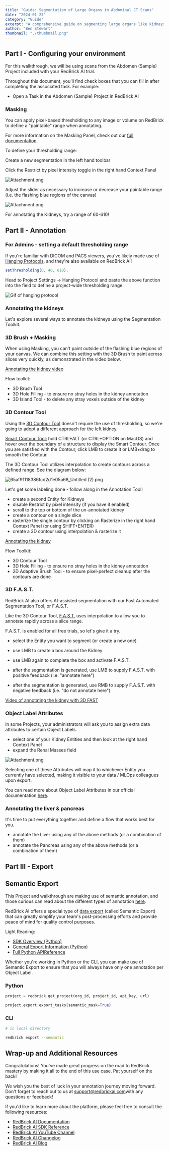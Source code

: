 ```yaml
---
title: "Guide: Segmentation of Large Organs in Abdominal CT Scans"
date: "2024-01-23"
category: "Guide"
excerpt: "A comprehensive guide on segmenting large organs like kidneys, liver, and pancreas using RedBrick AI's advanced tools. Learn multiple segmentation techniques including 3D Brush with masking, 3D Contour Tool, and F.A.S.T. AI-assisted segmentation."
author: "Ben Stewart"
thumbnail: "./thumbnail.png"
---
```


## Part I - Configuring your environment

For this walkthrough, we will be using scans from the Abdomen (Sample) Project included with your RedBrick AI trial.

Throughout this document, you'll find check boxes that you can fill in after completing the associated task. For example:

- Open a Task in the Abdomen (Sample) Project in RedBrick AI

### Masking

You can apply pixel-based thresholding to any image or volume on RedBrick to define a "paintable" range when annotating.

For more information on the Masking Panel, check out our [full documentation](https://docs.redbrickai.com/annotation-and-viewer/visualization-and-masking#restrict-by-pixel-intensity).

To define your thresholding range:

Create a new segmentation in the left hand toolbar

Click the Restrict by pixel intensity toggle in the right hand Context Panel

![Attachment.png](./image3.png)

Adjust the slider as necessary to increase or decrease your paintable range (i.e. the flashing blue regions of the canvas)

![Attachment.png](./image4.gif)

For annotating the Kidneys, try a range of 60-610!

## Part II - Annotation

### For Admins - setting a default thresholding range

If you're familiar with DICOM and PACS viewers, you've likely made use of [Hanging Protocols](https://docs.redbrickai.com/annotation-and-viewer/viewer-basics/custom-hanging-protocol#custom-hanging-protocol-format-reference), and they're also available on RedBrick AI!

```ts
setThresholding(0, 40, 610);
```

Head to Project Settings → Hanging Protocol and paste the above function into the field to define a project-wide thresholding range:

![Gif of hanging protocol](./image5.gif)

### Annotating the kidneys

Let's explore several ways to annotate the kidneys using the Segmentation Toolkit.

### 3D Brush + Masking

When using Masking, you can't paint outside of the flashing blue regions of your canvas. We can combine this setting with the 3D Brush to paint across slices very quickly, as demonstrated in the video below.

[Annotating the kidney video](./Annotating%20the%20kidney%20with%20the%203D%20Brush,%203D%20Hole%20Filling,%20&%203D%20Island%20Tool.mp4)

Flow toolkit:

- 3D Brush Tool
- 3D Hole Filling - to ensure no stray holes in the kidney annotation
- 3D Island Tool - to delete any stray voxels outside of the kidney

### 3D Contour Tool

Using the [3D Contour
Tool](https://docs.redbrickai.com/annotation-and-viewer/segmentation/segmentation-tools#contour-tool) doesn't require the use of thresholding, so we're going to adopt a different approach for the left kidney.

[Smart Contour Tool:](https://docs.redbrickai.com/annotation-and-viewer/segmentation/segmentation-tools#contour-tool) hold CTRL+ALT (or CTRL+OPTION on MacOS) and hover over the boundary of a structure to display the Smart Contour. Once you are satisfied with the Contour, click LMB to create it or LMB+drag to smooth the Contour.

The 3D Contour Tool utilizes interpolation to create contours across a defined range. See the diagram below:

![65af91118386fcd2d1e05a68_Untitled
(2).png](./image2.png)

Let's get some labeling done - follow along in the
Annotation Tool!

- create a second Entity for Kidneys
- disable Restrict by pixel intensity (if you have it enabled)
- scroll to the top or bottom of the un-annotated kidney
- create a contour on a single slice
- rasterize the single contour by clicking on Rasterize in the right hand Context Panel (or using SHIFT+ENTER)
- create a 3D contour using interpolation & rasterize it

[Annotating the kidney](./Annotating%20the%20kidney%20with%203D%20Contour%20Tool.mp4)

Flow Toolkit:

- 3D Contour Tool
- 3D Hole Filling - to ensure no stray holes in the kidney annotation
- 2D Adaptive Brush Tool - to ensure pixel-perfect cleanup after the
  contours are done

### 3D F.A.S.T.

RedBrick AI also offers AI-assisted segmentation with our Fast Automated Segmentation Tool, or F.A.S.T.

Like the 3D Contour Tool, [F.A.S.T.](https://www.notion.so/da3b77b233034b3fa0d0d4aacf97fc5b?pvs=21) uses interpolation to allow you to annotate rapidly across a slice range.

F.A.S.T. is enabled for all free trials, so let's give it a try.

- select the Entity you want to segment (or create a new one)
- use LMB to create a box around the Kidney

- use LMB again to complete the box and activate F.A.S.T.
- after the segmentation is generated, use LMB to supply F.A.S.T. with
  positive feedback (i.e. "annotate here")
- after the segmentation is generated, use RMB to supply F.A.S.T. with negative feedback (i.e. "do not annotate here")

[Video of annotating the kidney with 3D FAST](./Annotating%20the%20kidney%20with%203D%20FAST.mp4)

### Object Label Attributes

In some Projects, your administrators will ask you to assign extra data attributes to certain Object Labels.

- select one of your Kidney Entities and then look at the right hand Context Panel
- expand the Renal Masses field

![Attachment.png](./image6.png)

Selecting one of these Attributes will map it to whichever Entity you currently have selected, making it visible to your data / MLOps colleagues upon export.

You can read more about Object Label Attributes in our official documentation [here](https://docs.redbrickai.com/projects/taxonomies#object-label-attributes).

### Annotating the liver & pancreas

It's time to put everything together and define a flow that
works best for you.

- annotate the Liver using any of the above methods (or a combination of them)
- annotate the Pancreas using any of the above methods (or a combination of them)

## Part III - Export

## Semantic Export

This Project and walkthrough are making use of semantic annotation, and those curious can read about the different types of annotation [here](https://docs.redbrickai.com/annotation-and-viewer/segmentation/instance-vs.-semantic).

RedBrick AI offers a special type of [data export](https://docs.redbrickai.com/python-sdk/sdk-overview/exporting-annotations) (called Semantic Export) that can greatly simplify your team's post-processing efforts and provide peace of mind for quality control purposes.

Light Reading:

- [SDK Overview (Python)](https://docs.redbrickai.com/python-sdk/sdk-overview)
- [General Export Information (Python)](https://docs.redbrickai.com/python-sdk/sdk-overview/exporting-annotations)
- [Full Python APIReference](https://redbrick-sdk.readthedocs.io/en/stable/sdk.html)

Whether you're working in Python or the CLI, you can make
use of Semantic Export to ensure that you will always have only one annotation per Object Label.

### Python

```python
project = redbrick.get_project(org_id, project_id, api_key, url)

project.export.export_tasks(semantic_mask=True)
```

### CLI

```bash
# in local directory

redbrick export --semantic
```

## Wrap-up and Additional Resources

Congratulations! You've made great progress on the road to
RedBrick mastery by making it all to the end of this use case. Pat yourself on the back!

We wish you the best of luck in your annotation journey moving forward. Don't forget to reach out to us at [support@redbrickai.com](mailto:support@redbrickai.com)with any questions or feedback!

If you'd like to learn more about the platform, please feel free to consult the following resources:

- [RedBrick AI Documentation](https://docs.redbrickai.com/)
- [RedBrick AI SDK Reference](https://redbrick-sdk.readthedocs.io/en/stable/sdk.html)
- [RedBrick AI YouTube Channel](https://youtube.com/@redbrickai)
- [RedBrick AI Changelog](https://changelog.redbrickai.com/)
- [RedBrick AI Blog](https://blog.redbrickai.com/)
